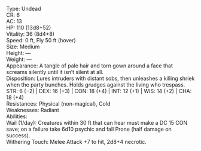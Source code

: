 Type: Undead  
CR: 6  
AC: 13  
HP: 110 (13d8+52)  
Vitality: 36 (8d4+8)  
Speed: 0 ft, Fly 50 ft (hover)  
Size: Medium  
Height: —  
Weight: —  
Appearance: A tangle of pale hair and torn gown around a face that screams silently until it isn’t silent at all.  
Disposition: Lures intruders with distant sobs, then unleashes a killing shriek when the party bunches. Holds grudges against the living who trespass.  
STR: 6 (−2) | DEX: 16 (+3) | CON: 18 (+4) | INT: 12 (+1) | WIS: 14 (+2) | CHA: 18 (+4)  
Resistances: Physical (non-magical), Cold  
Weaknesses: Radiant  
Abilities:  
Wail (1/day): Creatures within 30 ft that can hear must make a DC 15 CON save; on a failure take 6d10 psychic and fall Prone (half damage on success).  
Withering Touch: Melee Attack +7 to hit, 2d8+4 necrotic.